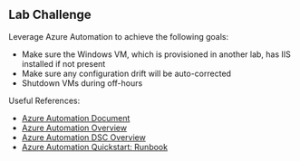 ## Lab Challenge

Leverage Azure Automation to achieve the following goals:

* Make sure the Windows VM, which is provisioned in another lab, has IIS installed if not present
* Make sure any configuration drift will be auto-corrected
* Shutdown VMs during off-hours

Useful References:

* [Azure Automation Document](https://docs.microsoft.com/en-us/azure/automation/)
* [Azure Automation Overview](https://docs.microsoft.com/en-us/azure/automation/automation-intro)
* [Azure Automation DSC Overview](https://docs.microsoft.com/en-us/azure/automation/automation-dsc-overview)
* [Azure Automation Quickstart: Runbook](https://docs.microsoft.com/en-us/azure/automation/automation-quickstart-create-runbook)
